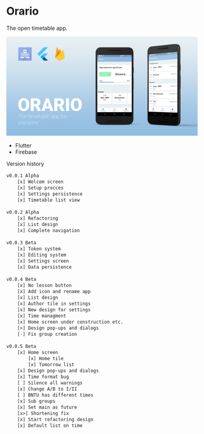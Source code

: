 # Orario

The open timetable app.

![](header.png)

- Flutter
- Firebase

Version history


    v0.0.1 Alpha
        [x] Welcom screen
        [x] Setup procces
        [x] Settings persistence
        [x] Timetable list view
    
    v0.0.2 Alpha
        [x] Refactoring
        [x] List design
        [x] Complete navigation

    v0.0.3 Beta
        [x] Token system
        [x] Editing system
        [x] Settings screen
		[x] Data persistence
    
    v0.0.4 Beta
		[x] No lesson button
		[x] Add icon and rename app
		[x] List design
		[x] Author tile in settings
		[x] New design for settings
		[x] Time managment
		[x] Home screen under construction etc.
		[>] Design pop-ups and dialogs
		[-] Fix group creation

    v0.0.5 Beta
		[x] Home screen
	   		[x] Home tile
	   		[x] Tomorrow list
		[x] Design pop-ups and dialogs
		[x] Time format bug
		[ ] Silence all warnings
		[x] Change A/B to I/II
		[ ] BNTU has different times
		[x] Sub groups
		[x] Set main as future
		[x>] Shortening fix 
		[x] Start refactoring design
		[x] Default list on time